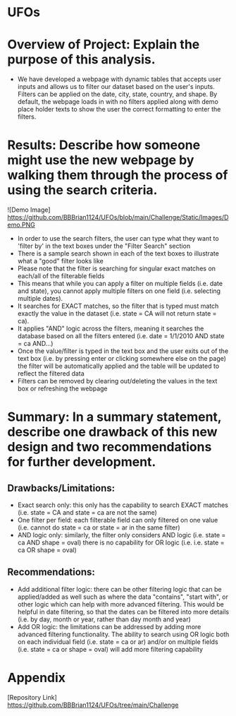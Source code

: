 # UFOs

# Overview of Project: Explain the purpose of this analysis.
* We have developed a webpage with dynamic tables that accepts user inputs and allows us to filter our dataset based on the user's inputs. Filters can be applied on the date, city, state, country, and shape. By default, the webpage loads in with no filters applied along with demo place holder texts to show the user the correct formatting to enter the filters.

# Results: Describe how someone might use the new webpage by walking them through the process of using the search criteria.
![Demo Image] https://github.com/BBBrian1124/UFOs/blob/main/Challenge/Static/Images/Demo.PNG
* In order to use the search filters, the user can type what they want to 'filter by' in the text boxes under the "Filter Search" section
* There is a sample search shown in each of the text boxes to illustrate what a "good" filter looks like
* Please note that the filter is searching for singular exact matches on each/all of the filterable fields
* This means that while you can apply a filter on multiple fields (i.e. date and state), you cannot apply multiple filters on one field (i.e. selecting multiple dates). 
* It searches for EXACT matches, so the filter that is typed must match exactly the value in the dataset (i.e. state = CA will not return state = ca).
* It applies "AND" logic across the filters, meaning it searches the database based on all the filters entered (i.e. date = 1/1/2010 AND state = ca AND...)
* Once the value/filter is typed in the text box and the user exits out of the text box (i.e. by pressing enter or clicking somewhere else on the page) the filter will be automatically applied and the table will be updated to reflect the filtered data
* Filters can be removed by clearing out/deleting the values in the text box or refreshing the webpage


# Summary: In a summary statement, describe one drawback of this new design and two recommendations for further development.
## Drawbacks/Limitations:
* Exact search only: this only has the capability to search EXACT matches (i.e. state = CA and state = ca are not the same)
* One filter per field: each filterable field can only filtered on one value (i.e. cannot do state = ca or state = ar in the same filter)
* AND logic only: similarly, the filter only considers AND logic (i.e. state = ca AND shape = oval) there is no capability for OR logic (i.e. i.e. state = ca OR shape = oval)
## Recommendations:
* Add additional filter logic: there can be other filtering logic that can be applied/added as well such as where the data "contains", "start with", or other logic which can help with more advanced filtering. This would be helpful in date filtering, so that the dates can be filtered into more details (i.e. by day, month or year, rather than day month and year)
* Add OR logic: the limitations can be addressed by adding more advanced filtering functionality. The ability to search using OR logic both on each individual field (i.e. state = ca or ar) and/or on multiple fields (i.e. state = ca or shape = oval) will add more filtering capability

# Appendix 
[Repository Link] https://github.com/BBBrian1124/UFOs/tree/main/Challenge
